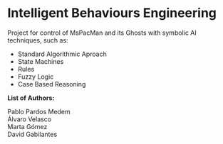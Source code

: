 <h1>Intelligent Behaviours Engineering</h1>
Project for control of MsPacMan and its Ghosts with symbolic AI techniques, such as:

<ul>
  <li>Standard Algorithmic Aproach</li>
  <li>State Machines</li>
  <li>Rules</li>
  <li>Fuzzy Logic</li>
  <li>Case Based Reasoning</li>
</ul>  

**List of Authors:**

Pablo Pardos Medem <br/>
Álvaro Velasco <br/>
Marta Gómez <br/>
David Gabilantes
